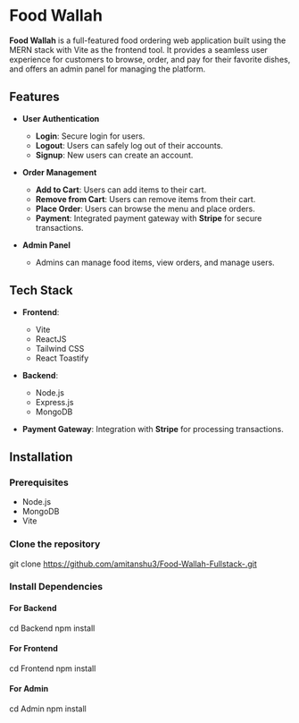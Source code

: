 # Food Wallah

**Food Wallah** is a full-featured food ordering web application built using the MERN stack with Vite as the frontend tool. It provides a seamless user experience for customers to browse, order, and pay for their favorite dishes, and offers an admin panel for managing the platform.

## Features

- **User Authentication**
  - **Login**: Secure login for users.
  - **Logout**: Users can safely log out of their accounts.
  - **Signup**: New users can create an account.

- **Order Management**
  - **Add to Cart**: Users can add items to their cart.
  - **Remove from Cart**: Users can remove items from their cart.
  - **Place Order**: Users can browse the menu and place orders.
  - **Payment**: Integrated payment gateway with **Stripe** for secure transactions.

- **Admin Panel**
  - Admins can manage food items, view orders, and manage users.

## Tech Stack

- **Frontend**: 
  - Vite
  - ReactJS
  - Tailwind CSS
  - React Toastify

- **Backend**:
  - Node.js
  - Express.js
  - MongoDB

- **Payment Gateway**: Integration with **Stripe** for processing transactions.

## Installation

### Prerequisites

- Node.js
- MongoDB
- Vite

### Clone the repository

git clone https://github.com/amitanshu3/Food-Wallah-Fullstack-.git

### Install Dependencies

#### For Backend

cd Backend
npm install


#### For Frontend
cd Frontend
npm install

#### For Admin
cd Admin
npm install

